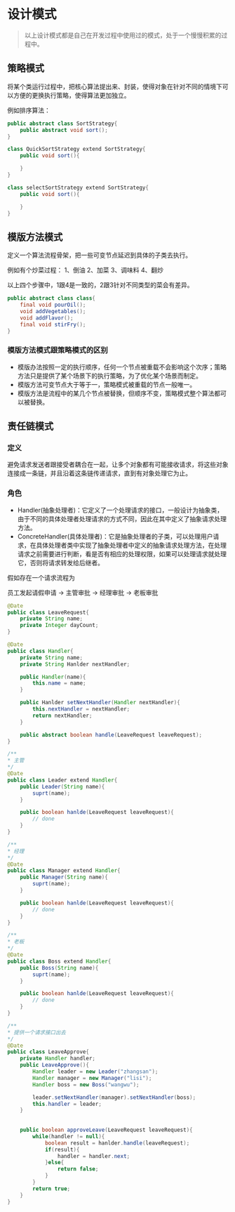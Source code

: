 # 设计模式
> 以上设计模式都是自己在开发过程中使用过的模式，处于一个慢慢积累的过程中。

## 策略模式
将某个类运行过程中，把核心算法提出来、封装，使得对象在针对不同的情境下可以方便的更换执行策略，使得算法更加独立。

例如排序算法：
```java
public abstract class SortStrategy{
    public abstract void sort();
}

class QuickSortStrategy extend SortStrategy{
    public void sort(){

    }
}

class selectSortStrategy extend SortStrategy{
    public void sort(){

    }
}
```

## 模版方法模式
定义一个算法流程骨架，把一些可变节点延迟到具体的子类去执行。

例如有个炒菜过程：
1、倒油  2、加菜   3、调味料   4、翻炒

以上四个步骤中，1跟4是一致的，2跟3针对不同类型的菜会有差异。
```java
public abstract class class{
    final void pourOil();
    void addVegetables();
    void addFlavor();
    final void stirFry();
}
```

### 模版方法模式跟策略模式的区别
- 模版办法按照一定的执行顺序，任何一个节点被重载不会影响这个次序；策略方法只是提供了某个场景下的执行策略，为了优化某个场景而制定。
- 模版方法可变节点大于等于一，策略模式被重载的节点一般唯一。
- 模版方法是流程中的某几个节点被替换，但顺序不变，策略模式整个算法都可以被替换。


## 责任链模式

### 定义
避免请求发送者跟接受者耦合在一起，让多个对象都有可能接收请求，将这些对象连接成一条链，并且沿着这条链传递请求，直到有对象处理它为止。

### 角色
- Handler(抽象处理者)：它定义了一个处理请求的接口，一般设计为抽象类，由于不同的具体处理者处理请求的方式不同，因此在其中定义了抽象请求处理方法。
- ConcreteHandler(具体处理者)：它是抽象处理者的子类，可以处理用户请求，在具体处理者类中实现了抽象处理者中定义的抽象请求处理方法，在处理请求之前需要进行判断，看是否有相应的处理权限，如果可以处理请求就处理它，否则将请求转发给后继者。

假如存在一个请求流程为

员工发起请假申请  ->  主管审批  ->  经理审批  ->  老板审批
```java
@Date
public class LeaveRequest{
    private String name;
    private Integer dayCount;
}

@Date
public class Handler{
    private String name;
    private String Hanlder nextHandler;

    public Handler(name){
        this.name = name;
    }

    public Hanlder setNextHandler(Handler nextHandler){
        this.nextHandler = nextHandler;
        return nextHandler;
    }

    public abstract boolean handle(LeaveRequest leaveRequest);
}

/**
* 主管
*/
@Date
public class Leader extend Handler{
    public Leader(String name){
        suprt(name);
    }

    public boolean hanlde(LeaveRequest leaveRequest){
        // done
    }
}

/**
* 经理
*/
@Date
public class Manager extend Handler{
    public Manager(String name){
        suprt(name);
    }

    public boolean hanlde(LeaveRequest leaveRequest){
        // done
    }
}

/**
* 老板
*/
@Date
public class Boss extend Handler{
    public Boss(String name){
        suprt(name);
    }

    public boolean hanlde(LeaveRequest leaveRequest){
        // done
    }
}

/**
* 提供一个请求接口出去
*/
@Date
public class LeaveApprove{
    private Handler handler;
    public LeaveApprove(){
        Handler leader = new Leader("zhangsan");
        Handler manager = new Manager("lisi");
        Handler boss = new Boss("wangwu");

        leader.setNextHandler(manager).setNextHandler(boss);
        this.handler = leader;
    }
    
    
    public boolean approveLeave(LeaveRequest leaveRequest){
        while(handler != null){
            boolean result = hanlder.handle(leaveRequest);
            if(result){
                handler = handler.next;
            }else{
                return false;
            }
        }
        return true;
    }
}
```